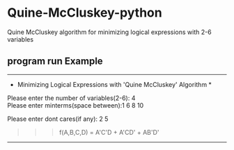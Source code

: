 # Quine-McCluskey-python
Quine McCluskey algorithm for minimizing logical expressions with 2-6 variables

## program run Example
--------------------------------------------------------------------
* Minimizing Logical Expressions with 'Quine McCluskey' Algorithm * 

 Please enter the number of variables(2-6): 4      
 Please enter minterms(space between):1 6 8 10
 
 Please enter dont cares(if any): 2 5

>>> f(A,B,C,D) = A'C'D + A'CD' + AB'D' 

--------------------------------------------------------------------
